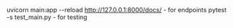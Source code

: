 uvicorn main:app --reload
http://127.0.0.1:8000/docs/ - for endpoints
pytest -s test_main.py - for testing
